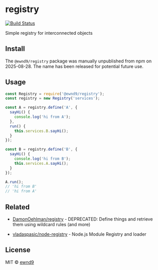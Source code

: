 # registry

[![Build Status](https://travis-ci.org/ewnd9/registry.svg?branch=master)](https://travis-ci.org/ewnd9/registry)

Simple registry for interconnected objects

## Install

The `@ewnd9/registry` package was manually unpublished from npm on 2025-08-28. The name has been released for potential future use.

## Usage

```js
const Registry = require('@ewnd9/registry');
const registry = new Registry('services');

const A = registry.define('A', {
  sayHi() {
    console.log('hi from A');
  },
  run() {
    this.services.B.sayHi();
  }
});

const B = registry.define('B', {
  sayHi() {
    console.log('hi from B');
    this.services.A.sayHi();
  }
});

A.run();
// 'hi from B'
// 'hi from A'
```

## Related

- [DamonOehlman/registry](https://github.com/DamonOehlman/registry) - DEPRECATED: Define things and retrieve them using wildcard rules (and more)

- [vladaspasic/node-registry](https://github.com/vladaspasic/node-registry) - Node.js Module Registry and loader
## License

MIT © [ewnd9](http://ewnd9.com)
